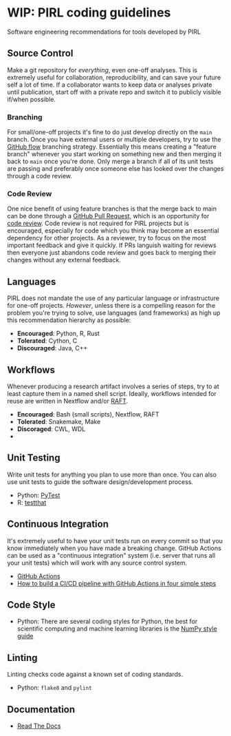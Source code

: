 # WIP: PIRL coding guidelines
Software engineering recommendations for tools developed by PIRL




## Source Control

Make a git repository for *everything*, even one-off analyses. This is extremely useful for collaboration, reproducibility, and can save your future self a lot of time. If a collaborator wants to keep data or analyses private until publication, start off with a private repo and switch it to publicly visible if/when possible. 

### Branching

For small/one-off projects it's fine to do just develop directly on the `main` branch. Once you have external users or multiple developers, try to use the [GitHub flow](https://gitversion.net/docs/learn/branching-strategies/githubflow/) branching strategy. Essentially this means creating a "feature branch" whenever you start working on something new and then merging it back to `main` once you're done. Only merge a branch if all of its unit tests are passing and preferably once someone else has looked over the changes through a code review. 

### Code Review

One nice benefit of using feature branches is that the merge back to main can be done through a [GitHub Pull Request](https://gist.github.com/vlandham/3b2b79c40bc7353ae95a), which is an opportunity for [code review](https://github.com/features/code-review). Code review is not required for PIRL projects but is encouraged, especially for code which you think may become an essential dependency for other projects. As a reviewer, try to focus on the most important feedback and give it quickly. If PRs languish waiting for reviews then everyone just abandons code review and goes back to merging their changes without any external feedback. 

## Languages

PIRL does not mandate the use of any particular language or infrastructure for one-off projects. *However*, unless there is a compelling reason for the problem you're trying to solve, use languages (and frameworks) as high up this recommendation hierarchy as possible: 

* **Encouraged**: Python, R, Rust
* **Tolerated**:  Cython, C
* **Discouraged**: Java, C++

## Workflows

Whenever producing a research artifact involves a series of steps, try to at least capture them in a named shell script. Ideally, workflows intended for reuse are written in Nextflow and/or [RAFT](https://gitlab.com/landscape-of-effective-neoantigens-software/raft/-/wikis/home). 

* **Encouraged**: Bash (small scripts), Nextflow, RAFT
* **Tolerated**:  Snakemake, Make
* **Discoraged**: CWL, WDL
* 
## Unit Testing

Write unit tests for anything you plan to use more than once. You can also use unit tests to guide the software design/development process. 

* Python: [PyTest](https://nose.readthedocs.io/en/latest/testing.html](https://docs.pytest.org/en/8.0.x/))
* R: [testthat](https://testthat.r-lib.org/)

## Continuous Integration

It's extremely useful to have your unit tests run on every commit so that you know immediately when you have made a breaking change. GitHub Actions can be used as a "continuous integration" system (i.e. server that runs all your unit tests) which will work with any source control system. 

* [GitHub Actions](https://docs.travis-ci.com/user/tutorial/)
* [How to build a CI/CD pipeline with GitHub Actions in four simple steps](https://github.blog/2022-02-02-build-ci-cd-pipeline-github-actions-four-steps/)


## Code Style
* Python: There are several coding styles for Python, the best for scientific computing and machine learning libraries is the [NumPy style guide](https://numpydoc.readthedocs.io/en/latest/format.html) 

## Linting
Linting checks code against a known set of coding standards.
* Python: `flake8` and `pylint`

## Documentation 
* [Read The Docs](https://readthedocs.org/)


